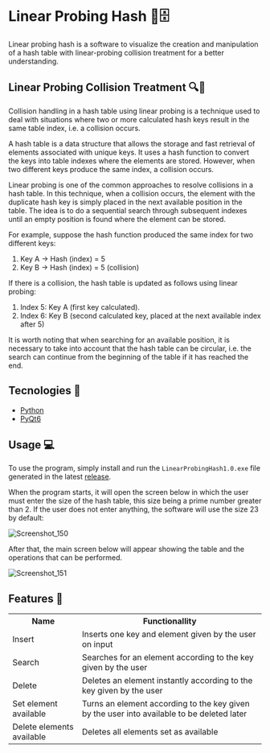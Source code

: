 # Linear Probing Hash 🔑🗄️
Linear probing hash is a software to visualize the creation and manipulation of a hash table with linear-probing collision treatment for a better understanding.

## Linear Probing Collision Treatment 🔍🎯

Collision handling in a hash table using linear probing is a technique used to deal with situations where two or more calculated hash keys result in the same table index, i.e. a collision occurs.

A hash table is a data structure that allows the storage and fast retrieval of elements associated with unique keys. It uses a hash function to convert the keys into table indexes where the elements are stored. However, when two different keys produce the same index, a collision occurs.

Linear probing is one of the common approaches to resolve collisions in a hash table. In this technique, when a collision occurs, the element with the duplicate hash key is simply placed in the next available position in the table. The idea is to do a sequential search through subsequent indexes until an empty position is found where the element can be stored.

For example, suppose the hash function produced the same index for two different keys:

 1. Key A -> Hash (index) = 5
 2. Key B -> Hash (index) = 5 (collision)

If there is a collision, the hash table is updated as follows using linear probing:

 1. Index 5: Key A (first key calculated).
 2. Index 6: Key B (second calculated key, placed at the next available index after 5)

It is worth noting that when searching for an available position, it is necessary to take into account that the hash table can be circular, i.e. the search can continue from the beginning of the table if it has reached the end.

## Tecnologies 🔧
- [Python](https://www.python.org)
- [PyQt6](https://pypi.org/project/PyQt6/)

## Usage 💻
To use the program, simply install and run the `LinearProbingHash1.0.exe` file generated in the latest [release](https://github.com/fsoupimenta/linear-probing-hash/releases/tag/1.0).

When the program starts, it will open the screen below in which the user must enter the size of the hash table, this size being a prime number greater than 2. If the user does not enter anything, the software will use the size 23 by default:

![Screenshot_150](https://github.com/fsoupimenta/linear-probing-hash/assets/108306295/6f7d63d6-41bd-4912-8c94-28b2de6ffde1)

After that, the main screen below will appear showing the table and the operations that can be performed.

![Screenshot_151](https://github.com/fsoupimenta/linear-probing-hash/assets/108306295/28e3719c-ae23-4e27-afea-8c2c33869ca8)

## Features 🚀
<table>
<tbody>
  <tr>
    <th> Name </th>
    <th> Functionallity </th>
  </tr>
  <tr>
    <td> Insert </td>
    <td> Inserts one key and element given by the user on input </td>
  </tr>
  <tr>
    <td> Search </td>
    <td> Searches for an element according to the key given by the user </td>
  </tr>
  <tr>
    <td> Delete </td>
    <td> Deletes an element instantly according to the key given by the user </td>
  </tr>
  <tr>
    <td> Set element available </td>
    <td> Turns an element according to the key given by the user into available to be deleted later </td>
  </tr>
  <tr>
    <td> Delete elements available </td>
    <td> Deletes all elements set as available </td>
  </tr>
</tbody>
</table>
